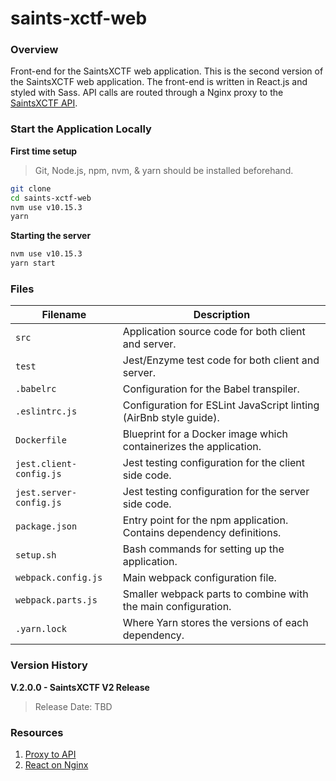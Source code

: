 # saints-xctf-web

### Overview

Front-end for the SaintsXCTF web application.  This is the second version of the SaintsXCTF web application.  The 
front-end is written in React.js and styled with Sass.  API calls are routed through a Nginx proxy to the 
[SaintsXCTF API](https://github.com/AJarombek/saints-xctf-api).

### Start the Application Locally

**First time setup**

> Git, Node.js, npm, nvm, & yarn should be installed beforehand.

```bash
git clone 
cd saints-xctf-web
nvm use v10.15.3
yarn
```

**Starting the server**

```bash
nvm use v10.15.3
yarn start
```

### Files

| Filename                 | Description                                                                |
|--------------------------|----------------------------------------------------------------------------|
| `src`                    | Application source code for both client and server.                        |
| `test`                   | Jest/Enzyme test code for both client and server.                          |
| `.babelrc`               | Configuration for the Babel transpiler.                                    |
| `.eslintrc.js`           | Configuration for ESLint JavaScript linting (AirBnb style guide).          |
| `Dockerfile`             | Blueprint for a Docker image which containerizes the application.          |
| `jest.client-config.js`  | Jest testing configuration for the client side code.                       |
| `jest.server-config.js`  | Jest testing configuration for the server side code.                       |
| `package.json`           | Entry point for the npm application.  Contains dependency definitions.     |
| `setup.sh`               | Bash commands for setting up the application.                              |
| `webpack.config.js`      | Main webpack configuration file.                                           |
| `webpack.parts.js`       | Smaller webpack parts to combine with the main configuration.              |
| `.yarn.lock`             | Where Yarn stores the versions of each dependency.                         | 

### Version History

**V.2.0.0 - SaintsXCTF V2 Release**

> Release Date: TBD

### Resources

1) [Proxy to API](https://www.freecodecamp.org/news/never-use-an-absolute-path-for-your-apis-again-9ee9199563be/)
2) [React on Nginx](https://medium.com/@timmykko/deploying-create-react-app-with-nginx-and-ubuntu-e6fe83c5e9e7)
